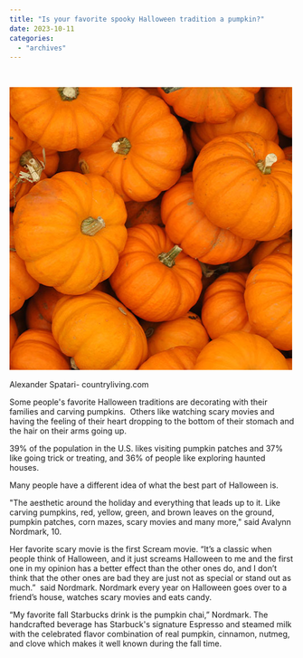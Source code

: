 ```yaml
---
title: "Is your favorite spooky Halloween tradition a pumpkin?"
date: 2023-10-11
categories: 
  - "archives"
---
```


 

![](images/Plant-Perfect-Garden-Center-Bismarck-Guide-to-Pumpkin-Varieties-jack-be-little-pumpkin.jpg.jpg)

Alexander Spatari- countryliving.com

Some people's favorite Halloween traditions are decorating with their families and carving pumpkins.  Others like watching scary movies and having the feeling of their heart dropping to the bottom of their stomach and the hair on their arms going up.

39% of the population in the U.S. likes visiting pumpkin patches and 37% like going trick or treating, and 36% of people like exploring haunted houses.

Many people have a different idea of what the best part of Halloween is.

"The aesthetic around the holiday and everything that leads up to it. Like carving pumpkins, red, yellow, green, and brown leaves on the ground, pumpkin patches, corn mazes, scary movies and many more," said Avalynn Nordmark, 10.

Her favorite scary movie is the first Scream movie. “It’s a classic when people think of Halloween, and it just screams Halloween to me and the first one in my opinion has a better effect than the other ones do, and I don’t think that the other ones are bad they are just not as special or stand out as much.”  said Nordmark. Nordmark every year on Halloween goes over to a friend’s house, watches scary movies and eats candy.

“My favorite fall Starbucks drink is the pumpkin chai,” Nordmark. The handcrafted beverage has Starbuck's signature Espresso and steamed milk with the celebrated flavor combination of real pumpkin, cinnamon, nutmeg, and clove which makes it well known during the fall time.

